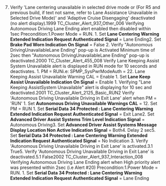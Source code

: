 7. Verify 'Lane centering unavailable in selected drive mode or (For R5 and previous build, if text not same, refer to Lane Assistance Unavailable in Selected Drive Mode)' and 'Adaptive Cruise Disengaging' deactivated (no alert display).1999 TC_Cluster_Alert_937_Other_006 Verifying Autonomous Driving Lane Ending alert enabled then disabled within 1sec Precondition:1.Power Mode = RUN. 1. Set **Lane Centering Warning Extended Indication Request Authenticated Signal** = Lane Ending2. Set **Brake Pad Worn Indication On Signal** = False 2. Verify "Autonomous DrivingUnavailableLane Ending" pop-up is Activated Minimum time of 2sec then "Autonomous DrivingUnavailableLane Ending" pop-up is deactivated.2000 TC_Cluster_Alert_455_008 Verify Lane Keeping Assist System Unavailable alert is displayed in RUN mode for 10 seconds and deactivates. 1. PM = RUNi.e: SPMP_SysPwrModeAuth = 22. Lane Keeping Assist Unavailable Warning CAL = Enable 1. Set **Lane Keep Assist Unavailable Indication On Signal** = Enable 1. Verifying "Lane Keeping AssistSystem Unavailable" alert is displaying for 10 sec and deactivated.2001 TC_Cluster_Alert_2125_Basic_RUN2 Verify 'Autonomous Driving Unavailable Driving in Exit Lane' alert when PM = 'RUN' 1. Set **Autonomous Driving Unavailable Warnings CAL** = 12. Set PM = RUN 1. Set **Serial Data 34 Protected : Lane Centering Warning Extended Indication Request Authenticated Signal** = Exit Lane2. Set **Advanced Driver Assist Systems Trim Level Indication Signal** = Autonomous Driving3. Set **Advanced Driver Assist Systems Message Display Location Non Active Indication Signal** = Both4. Delay 2 sec5. Set **Serial Data 34 Protected : Lane Centering Warning Extended Indication Request Authenticated Signal** = No Indication 3. Verify 'Autonomous Driving Unavailable Driving in Exit Lane' is activated.3.1 True5. Verify 'Autonomous Driving Unavailable Driving in Exit Lane' is deactivated.5.1 False2002 TC_Cluster_Alert_937_Interaction_008 Verifying Autonomous Driving Lane Ending alert when High priority alert was presented within 2sec (i.e Alert #20) Precondition:1.Power Mode = RUN. 1. Set **Serial Data 34 Protected : Lane Centering Warning Extended Indication Request Authenticated Signal** = Lane Ending